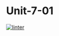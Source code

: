 # Unit-7-01
[![linter](https://github.com/<SophiaSamera>/<Unit-7-01>/workflows/linter/badge.svg)](https://github.com/marketplace/actions/super-linter)
